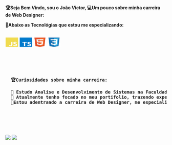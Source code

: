 <b>🏆Seja Bem Vindo, sou o João Victor, 💻Um pouco sobre minha carreira de Web Designer: </b>

<b>👀Abaixo as Tecnológias que estou me especializando: </b>
<div style="display: inline_block"><br>
  <img align="center" alt="Rafa-Js" height="30" width="40" src="https://raw.githubusercontent.com/devicons/devicon/master/icons/javascript/javascript-plain.svg">
  <img align="center" alt="Rafa-Ts" height="30" width="40" src="https://raw.githubusercontent.com/devicons/devicon/master/icons/typescript/typescript-plain.svg">
  <img align="center" alt="Rafa-HTML" height="30" width="40" src="https://raw.githubusercontent.com/devicons/devicon/master/icons/html5/html5-original.svg">
  <img align="center" alt="Rafa-CSS" height="30" width="40" src="https://raw.githubusercontent.com/devicons/devicon/master/icons/css3/css3-original.svg">
</div>


##
<pre> 
  <div>
    <b> 
  🏆Curiosidades sobre minha carreira:
      
  🥈 Estudo Analise e Desenvolvimento de Sistemas na Faculdade: Cruzeiro do Sul.
  🥇 Atualmente tenho focado no meu portifolio, trazendo experiência de codificação, interpretação e resolução de problemas.
  🥉Estou adentrando a carreira de Web Designer, me especializando na area através da faculdade e cursos voltados no assunto. 
</b>
    </div>
  </pre>


##

<a href = "mailto:joaovictorcarvallho100@gmail.com" ><img src="https://img.shields.io/badge/-Gmail-%23333?style=for-the-badge&logo=gmail&logoColor=white" target="_blank"></a>
<a href="https://www.linkedin.com/in/joão-victor-carvalho-de-souza-750ab81b8" target="_blank"><img src="https://img.shields.io/badge/-LinkedIn-%230077B5?style=for-the-badge&logo=linkedin&logoColor=white" target="_blank"></a> 

